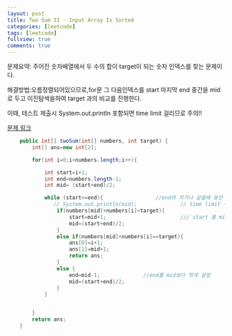 ```yaml
---
layout: post
title: Two Sum II - Input Array Is Sorted
categories: [leetcode]
tags: [leetcode]
fullview: true
comments: true
---
```



문제요약: 주어진 숫자배열에서 두 수의 합이 target이 되는 숫자 인덱스를 찾는 문제이다.<br>


해결방법:오름정렬되어있으므로,for문 그 다음인덱스를 start 마지막 end  중간을 mid 로 두고 이진탐색을하여 target 과의 비교를 진행한다.<br>

이때, 테스트 제출시  System.out.println 포함되면 time limit 걸리므로 주의!!<br>

<a class="btn btn-default" href="https://leetcode.com/problems/two-sum-ii-input-array-is-sorted/?envType=study-plan-v2&envId=top-interview-150"> 문제 링크

```java
    public int[] twoSum(int[] numbers, int target) {
        int[] ans=new int[2];

        for(int i=0;i<numbers.length;i++){

            int start=i+1;
            int end=numbers.length-1;
            int mid= (start+end)/2;

            while (start<=end){                 //end와 작거나 같을때 동안
               // System.out.println(mid);              // time limit 주의!!
                if(numbers[mid]+numbers[i]<target){
                    start=mid+1;                        /// start 를 mid 보다 크게 설정
                    mid=(start+end)/2;
                }
                else if(numbers[mid]+numbers[i]==target){
                    ans[0]=i+1;
                    ans[1]=mid+1;
                    return ans;
                }
                else {
                    end=mid-1;              //end를 mid보다 작게 설정
                    mid=(start+end)/2;
                }
            }


        }
        return ans;
    }
```